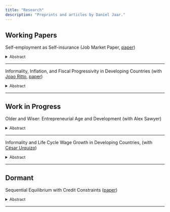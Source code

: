 ```yaml
---
title: "Research"
description: "Preprints and articles by Daniel Jaar."
---
```




## Working Papers



Self-employment as Self-insurance (Job Market Paper,  [paper](/Jaar-JMP.pdf))

<details>
<summary style="font-size: 0.9em;">Abstract</summary>

This paper investigates the role of microentrepreneurship as a substitute for unemployment insurance in emerging economies. Using microenterprise surveys from Latin American countries, I document that a significant proportion of microentrepreneurs—ranging from 15% to 39%—start firms because they do not find jobs. These _necessity entrepreneurs_ operate smaller, less profitable firms and experience higher income gains when transitioning to wage employment. I propose a two-sector model of occupational choice with labor market frictions, where workers can become self-employed to avoid unemployment. I calibrate the model for Mexico and show that self-insurance through self-employment decreases unemployment by 1.2 p.p. and reduces welfare losses due to unemployment risk by 22%. Consequently, enforcing costly taxes and regulations among informal microenterprises might harm workers' ability to self-insure. Despite the presence of this additional channel of insurance, introducing a non-contributory unemployment insurance system increases welfare and is strongly progressive.

</details>

---




Informality, Inflation, and Fiscal Progressivity in Developing Countries (with [Joao Ritto](https://joaoritto.github.io/), [paper](/INF2-Jaar-Ritto.pdf))

<details>
<summary style="font-size: 0.9em;">Abstract</summary>

The informal sector in developing economies has substantial implications for public finance. Its scale limits the effectiveness of standard tax instruments, often justifying the use of inflation as an alternative revenue source. Informality also has distributional consequences: informal businesses tend to be small, rely heavily on cash, and supply a larger share of goods to poorer households. In this paper, we present a general equilibrium model where firms decide on formality status, and households choose their consumption bundles, allowing us to examine these distributional aspects of informality. We use the model to study the trade-offs between different revenue-equivalent combinations of inflation and consumption taxes. We calibrate the model for Peru and find a notable disparity in effective tax rates across wealth levels under a benchmark 4% inflation rate and an 18% consumption tax: the bottom income quintile pays an effective tax rate equivalent to just 55% of that of the top quintile. Reducing inflation from 4% to 0% requires raising consumption taxes by 2.2 percentage points. This shift benefits the poorest 90.7% of households at the expense of the wealthiest 9.3%. This would increase the welfare of the bottom quintile by 0.25% in consumption-equivalent units, whereas the top quintile experiences a 0.01% decrease.

</details>

---


## Work in Progress




Older and Wiser: Entrepreneurial Age and Development (with Alex Sawyer)

<details>
<summary style="font-size: 0.9em;">Abstract</summary>

We document a novel fact about cross-country differences in entrepreneurship: richer countries have older entrepreneurs. Business owners with post-secondary education in countries at the 90th percentile of per capita GDP are, on average, 4 years older than those in countries at the 10th percentile. These result hold across education groups, industries, and are robust to controlling for differences in demographics. We calibrate a stylized OLG version of the benchmark macro-development model with financial frictions, and show that modeling financial development as a progressive relaxation of collateral constraints generates the opposite result. We are currently exploring the role that on-the-job managerial human capital accumulation can play in rationalizing these findings.

</details>

---



Informality and Life Cycle Wage Growth in Developing Countries, (with [César Urquizo](https://sites.google.com/view/cesarurquizo))

<details>
<summary style="font-size: 0.9em;">Abstract</summary>

we explore the role played by informality in curbing life cycle wage growth in developing economies. Using repeated cross-sectional data from the Chilean and Peruvian household surveys we compute life
cycle wage growth profiles for formal and informal workers. We find that in both Peru and Chile, there are significant differences in average wage growth by sector, of around 30 percentage points over
the life cycle. Results holds within education groups and across industries. We wxplore how firm and worker sorting across sectors can generate these patterns through differential human capital accumulation.

</details>


---



## Dormant

Sequential Equilibrium with Credit Constraints ([paper](/GE-incomplete-markets.pdf))
<details> 
<summary style="font-size: 0.9em;">Abstract</summary> 
<div style="font-size: 0.9em;">
	The classic result by Magill and Quinzii (1996) for incomplete market economies with
	infinitely-lived assets shows that a competitive equilibrium may not exist when debt constraints or
	transversality conditions are used to prevent Ponzi schemes. By replacing the former with credit
	constraints targeting the amount of borrowing, I determine levels of liquidity under which a competitive equilibrium always exists. Results include debt contracts with unbounded delivery streams and do not require uniform impatience, although I assume that preferences may be represented by time and state separable utility functions.
</details> 

---



